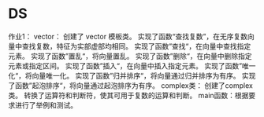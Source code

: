 # DS

作业1：
     vector：
           创建了 vector 模板类。
           实现了函数“查找复数”，在无序复数向量中查找复数，特征为实部虚部均相同。
           实现了函数”查找“，在向量中查找指定元素。
           实现了函数”置乱“，将向量置乱。
           实现了函数”删除“，在向量中删除指定元素或指定区间。
           实现了函数”插入“，在向量中插入指定元素。
           实现了函数”唯一化“，将向量唯一化。
           实现了函数”归并排序“，将向量通过归并排序为有序。
           实现了函数”起泡排序“，将向量通过起泡排序为有序。
     complex类：
              创建了complex类。
              转换了运算符和判断符，使其可用于复数的运算和判断。
     main函数：根据要求进行了举例和测试。
     
